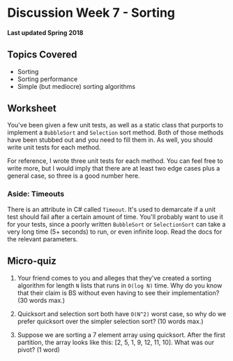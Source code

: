 # Discussion Week 7 - Sorting

#### Last updated Spring 2018

## Topics Covered

* Sorting
* Sorting performance
* Simple (but mediocre) sorting algorithms

## Worksheet

You've been given a few unit tests, as well as a static class that purports to implement a `BubbleSort` and `Selection` sort method.
Both of those methods have been stubbed out and you need to fill them in. As well, you should write unit tests for each method.


For reference, I wrote three unit tests for each method. You can feel free to write more, but I would imply that there are at least
two edge cases plus a general case, so three is a good number here.

### Aside: Timeouts

There is an attribute in C# called `Timeout`. It's used to demarcate if a unit test should fail after a certain amount of time. You'll
probably want to use it for your tests, since a poorly written `BubbleSort` or `SelectionSort` can take a very long time (5+ seconds)
to run, or even infinite loop. Read the docs for the relevant parameters.

## Micro-quiz

1. Your friend comes to you and alleges that they've created a sorting algorithm for length `N` lists that runs in `O(log N)` time. Why
do you know that their claim is BS without even having to see their implementation? (30 words max.)

2. Quicksort and selection sort both have `O(N^2)` worst case, so why do we prefer quicksort over the simpler selection sort? (10 words max.)

3. Suppose we are sorting a 7 element array using quicksort. After the first partition, the array looks like this: [2, 5, 1, 9, 12, 11, 10].
What was our pivot? (1 word)
